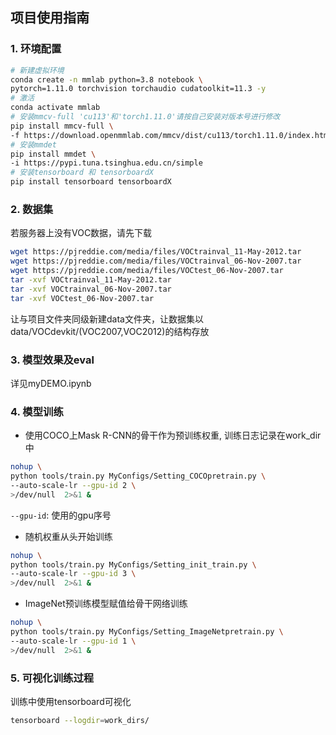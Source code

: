 ## 项目使用指南

### 1. 环境配置
```bash
# 新建虚拟环境
conda create -n mmlab python=3.8 notebook \
pytorch=1.11.0 torchvision torchaudio cudatoolkit=11.3 -y 
# 激活
conda activate mmlab
# 安装mmcv-full 'cu113'和'torch1.11.0'请按自己安装对版本号进行修改
pip install mmcv-full \
-f https://download.openmmlab.com/mmcv/dist/cu113/torch1.11.0/index.html
# 安装mmdet
pip install mmdet \
-i https://pypi.tuna.tsinghua.edu.cn/simple
# 安装tensorboard 和 tensorboardX
pip install tensorboard tensorboardX
```

### 2. 数据集
若服务器上没有VOC数据，请先下载
```bash
wget https://pjreddie.com/media/files/VOCtrainval_11-May-2012.tar
wget https://pjreddie.com/media/files/VOCtrainval_06-Nov-2007.tar
wget https://pjreddie.com/media/files/VOCtest_06-Nov-2007.tar
tar -xvf VOCtrainval_11-May-2012.tar
tar -xvf VOCtrainval_06-Nov-2007.tar
tar -xvf VOCtest_06-Nov-2007.tar
```
让与项目文件夹同级新建data文件夹，让数据集以data/VOCdevkit/(VOC2007,VOC2012)的结构存放

### 3. 模型效果及eval
详见myDEMO.ipynb


### 4. 模型训练
- 使用COCO上Mask R-CNN的骨干作为预训练权重, 训练日志记录在work_dir中


```bash
nohup \
python tools/train.py MyConfigs/Setting_COCOpretrain.py \
--auto-scale-lr --gpu-id 2 \
>/dev/null  2>&1 &
```
`--gpu-id`: 使用的gpu序号

- 随机权重从头开始训练
```bash
nohup \
python tools/train.py MyConfigs/Setting_init_train.py \
--auto-scale-lr --gpu-id 3 \
>/dev/null  2>&1 &
```

- ImageNet预训练模型赋值给骨干网络训练
```bash
nohup \
python tools/train.py MyConfigs/Setting_ImageNetpretrain.py \
--auto-scale-lr --gpu-id 1 \
>/dev/null  2>&1 &
```

### 5. 可视化训练过程
训练中使用tensorboard可视化
```bash
tensorboard --logdir=work_dirs/
```
